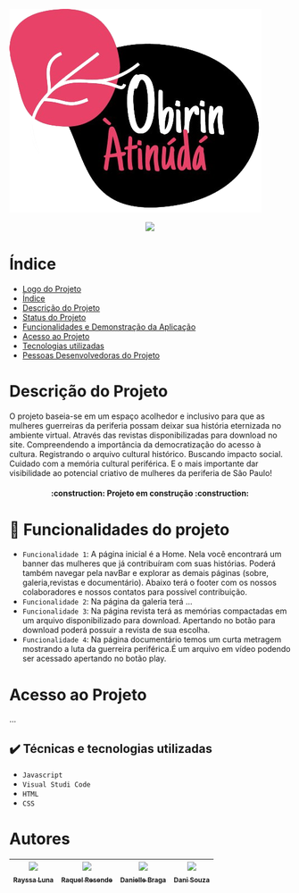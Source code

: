  ![logo do projeto](imgs/logoobirin.png)


<p align="center">

<img loading="lazy" src="http://img.shields.io/static/v1?label=STATUS&message=EM%20DESENVOLVIMENTO&color=GREEN&style=for-the-badge"/>
</p>

# Índice

- [Logo do Projeto](#Título-e-Imagem-de-capa)
- [Índice](#índice)
- [Descrição do Projeto](#descrição-do-projeto)
- [Status do Projeto](#status-do-Projeto)
- [Funcionalidades e Demonstração da Aplicação](#funcionalidades-e-demonstração-da-aplicação)
- [Acesso ao Projeto](#acesso-ao-projeto)
- [Tecnologias utilizadas](#tecnologias-utilizadas)
- [Pessoas Desenvolvedoras do Projeto](#pessoas-desenvolvedorasa)

# Descrição do Projeto

O projeto baseia-se em um espaço acolhedor e inclusivo para que as mulheres guerreiras da periferia possam deixar sua história eternizada no ambiente virtual. Através das revistas disponibilizadas para download no site. Compreendendo a importância da democratização do acesso à cultura. Registrando o arquivo cultural histórico. Buscando impacto social. Cuidado com a memória cultural periférica. E o mais importante dar visibilidade ao potencial criativo de mulheres da periferia de São Paulo!

<h4 align="center"> 
    :construction:  Projeto em construção  :construction:
</h4>

# 🔨 Funcionalidades do projeto

- `Funcionalidade 1`: A página inicial é a Home. Nela você encontrará um banner das mulheres que já contribuíram com suas histórias. Poderá também navegar pela navBar e explorar as demais páginas (sobre, galeria,revistas e documentário). Abaixo terá o footer com os nossos colaboradores e nossos contatos para possível contribuição.
- `Funcionalidade 2`: Na página da galeria terá ...
- `Funcionalidade 3`: Na página revista terá as memórias compactadas em um arquivo disponibilizado para download. Apertando no botão para download poderá possuir a revista de sua escolha.
- `Funcionalidade 4`: Na página documentário temos um curta metragem mostrando a luta da guerreira periférica.É um arquivo em vídeo podendo ser acessado apertando no botão play.

# Acesso ao Projeto

...

## ✔️ Técnicas e tecnologias utilizadas

- `Javascript`
- `Visual Studi Code`
- `HTML`
- `CSS`

# Autores

| [<img loading="lazy" src="https://avatars.githubusercontent.com/u/146406676?v=4" width=115><br><sub>Rayssa Luna</sub>](https://github.com/rayssaluna) | [<img loading="lazy" src="https://avatars.githubusercontent.com/u/111981243?s=400&u=f2c9c7b68a0a25bece5a1fe2707b3f8862ee20db&v=4" width=115><br><sub>Raquel Resende</sub>](https://github.com/RaquelResende) | [<img loading="lazy" src="https://avatars.githubusercontent.com/u/144862878?v=4" width=115><br><sub>Danielle Braga</sub>](https://github.com/danifemsib) | [<img loading="lazy" src="https://avatars.githubusercontent.com/u/144566962?v=4" width=115><br><sub>Dani Souza</sub>](https://github.com/danisoulz) |
| :---------------------------------------------------------------------------------------------------------------------------------------------------: | :----------------------------------------------------------------------------------------------------------------------------------------------------------------------------------------------------------: | :------------------------------------------------------------------------------------------------------------------------------------------------------: | --------------------------------------------------------------------------------------------------------------------------------------------------- |
